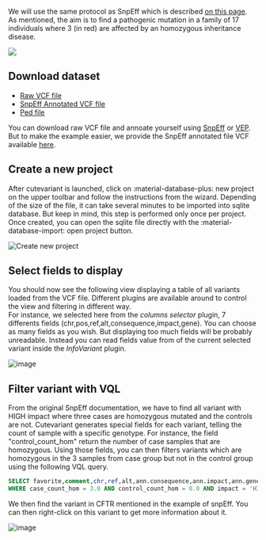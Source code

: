 We will use the same protocol as SnpEff which is described [on this page](https://pcingola.github.io/SnpEff/examples/).       
As mentioned, the aim is to find a pathogenic mutation in a family of 17 individuals where 3 (in red) are affected by an homozygous inheritance disease.

![](https://pcingola.github.io/SnpEff/images/Cingolani_Figure2.png)  

## Download dataset

- [Raw VCF file](https://drive.google.com/file/d/1GtuYPS5b5rNyr39hvtv6Dcbp3wOm9OE2/view?usp=sharing)
- [SnpEff Annotated VCF file](https://drive.google.com/file/d/1xcLfioJ5hyNJ3bDlyJfuBbDmftDWUFLH/view?usp=sharing)
- [Ped file](https://drive.google.com/file/d/1lrVwpbDhHwM4fVYgvk73YeyIMFDGWyz-/view?usp=sharing)

You can download raw VCF file and annoate yourself using [SnpEff](https://pcingola.github.io/SnpEff/examples/) or [VEP](http://www.ensembl.org/info/docs/tools/vep/index.html).       
But to make the example  easier, we provide the SnpEff annotated file VCF available [here](https://drive.google.com/file/d/1xcLfioJ5hyNJ3bDlyJfuBbDmftDWUFLH/view). 

## Create a new project 
After cutevariant is launched, click on :material-database-plus: new project on the upper toolbar and follow the instructions from the wizard. 
Depending of the size of the file, it can take several minutes to be imported into sqlite database. But keep in mind, this step is performed only once per project. Once created, you can open the sqlite file directly with the :material-database-import: open project button. 
 
![Create new project](https://user-images.githubusercontent.com/1911063/98835839-383e1900-2441-11eb-893f-bd30c5524830.gif)

## Select fields to display
You should now see the following view displaying a table of all variants loaded from the VCF file. Different plugins are available around to control the view and filtering in different way.       
For instance, we selected here from the _columns selector_ plugin, 7 differents fields (chr,pos,ref,alt,consequence,impact,gene).
You can choose as many fields as you wish. But displaying too much fields will be probably unreadable. Instead you can read fields value from of the current selected variant inside the _InfoVariant_ plugin. 

![image](https://user-images.githubusercontent.com/1911063/98836859-7ee04300-2442-11eb-9f51-0b76a0fbdf64.png)

## Filter variant with VQL 
From the original SnpEff documentation, we have to find all variant with HIGH impact where three cases are homozygous mutated and the controls are not. 
Cutevariant generates special fields for each variant, telling the count of sample with a specific genotype. For instance, the field "control_count_hom" return the number of case samples that are homozygous. Using those fields, you can then filters variants which are homozygous in the 3 samples from case group but not in the control group using the following VQL query.

```sql
SELECT favorite,comment,chr,ref,alt,ann.consequence,ann.impact,ann.gene FROM variants 
WHERE case_count_hom = 3.0 AND control_count_hom = 0.0 AND impact = 'HIGH'
```

We then find the variant in CFTR mentioned in the example of snpEff. You can then right-click on this variant to get more information about it.

![image](https://user-images.githubusercontent.com/1911063/98838794-06c74c80-2445-11eb-9373-d0413fada83e.png)



